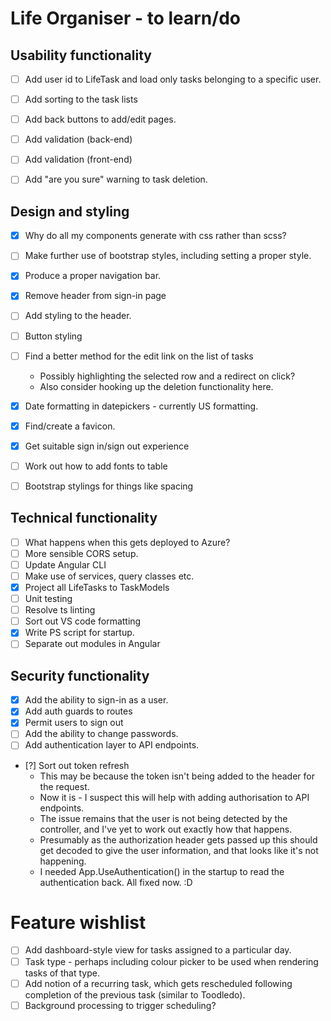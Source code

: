 # Life Organiser - to learn/do

## Usability functionality

- [ ] Add user id to LifeTask and load only tasks belonging to a specific user.
- [ ] Add sorting to the task lists
- [ ] Add back buttons to add/edit pages.
- [ ] Add validation (back-end)
- [ ] Add validation (front-end)
- [ ] Add "are you sure" warning to task deletion.


## Design and styling

- [X] Why do all my components generate with css rather than scss?
- [ ] Make further use of bootstrap styles, including setting a proper style.
- [X] Produce a proper navigation bar.
- [X] Remove header from sign-in page
- [ ] Add styling to the header.
- [ ] Button styling
- [ ] Find a better method for the edit link on the list of tasks 
	- Possibly highlighting the selected row and a redirect on click?
	- Also consider hooking up the deletion functionality here.
- [X] Date formatting in datepickers - currently US formatting.
- [X] Find/create a favicon.
- [X] Get suitable sign in/sign out experience
- [ ] Work out how to add fonts to table
- [ ] Bootstrap stylings for things like spacing


## Technical functionality

- [ ] What happens when this gets deployed to Azure?
- [ ] More sensible CORS setup.
- [ ] Update Angular CLI
- [ ] Make use of services, query classes etc.
- [X] Project all LifeTasks to TaskModels
- [ ] Unit testing
- [ ] Resolve ts linting
- [ ] Sort out VS code formatting
- [X] Write PS script for startup.
- [ ] Separate out modules in Angular

## Security functionality

- [X] Add the ability to sign-in as a user.
- [X] Add auth guards to routes
- [X] Permit users to sign out
- [ ] Add the ability to change passwords.
- [ ] Add authentication layer to API endpoints.
- [?] Sort out token refresh
	- This may be because the token isn't being added to the header for the request.
	- Now it is - I suspect this will help with adding authorisation to API endpoints.
	- The issue remains that the user is not being detected by the controller, and I've yet to work out exactly how that happens.
	- Presumably as the authorization header gets passed up this should get decoded to give the user information, and that looks like it's not happening.
	- I needed App.UseAuthentication() in the startup to read the authentication back. All fixed now. :D

# Feature wishlist

- [ ] Add dashboard-style view for tasks assigned to a particular day.
- [ ] Task type - perhaps including colour picker to be used when rendering tasks of that type.
- [ ] Add notion of a recurring task, which gets rescheduled following completion of the previous task (similar to Toodledo).
- [ ] Background processing to trigger scheduling?
